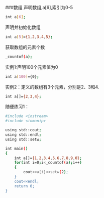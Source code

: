 ###数组
声明数组,a[6],索引为0-5
```bash
int a[6];
```
声明并初始化数组
```bash
int a[5]={1,2,3,4,5};
```
获取数组的元素个数
```bash
_countof(a);
```
实例1:声明100个元素值为0
```bash
int a[100]={0};
```
实例2：定义的数组有3个元素，分别是2、3和4.
```bash
int a[]={2,3,4};
```
随便练习1：
```bash
#include <iostream>
#include <iomanip>

using std::cout;
using std::endl;
using std::setw;

int main()
{
	int a[]={1,2,3,4,5,6,7,8,9,0};
	for(int i=0;i<_countof(a);i++)
	{
		cout<<a[i]<<setw(2);
	}
	cout<<endl;
	return 0;
}
```

